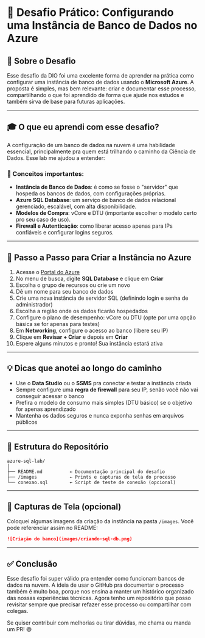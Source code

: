 # 🧪 Desafio Prático: Configurando uma Instância de Banco de Dados no Azure

## 🚀 Sobre o Desafio

Esse desafio da DIO foi uma excelente forma de aprender na prática como configurar uma instância de banco de dados usando o **Microsoft Azure**. A proposta é simples, mas bem relevante: criar e documentar esse processo, compartilhando o que foi aprendido de forma que ajude nos estudos e também sirva de base para futuras aplicações.

---

## 🎓 O que eu aprendi com esse desafio?

A configuração de um banco de dados na nuvem é uma habilidade essencial, principalmente pra quem está trilhando o caminho da Ciência de Dados. Esse lab me ajudou a entender:

### 🧩 Conceitos importantes:

- **Instância de Banco de Dados**: é como se fosse o "servidor" que hospeda os bancos de dados, com configurações próprias.
- **Azure SQL Database**: um serviço de banco de dados relacional gerenciado, escalável, com alta disponibilidade.
- **Modelos de Compra**: vCore e DTU (importante escolher o modelo certo pro seu caso de uso).
- **Firewall e Autenticação**: como liberar acesso apenas para IPs confiáveis e configurar logins seguros.

---

## 🔧 Passo a Passo para Criar a Instância no Azure

1. Acesse o [Portal do Azure](https://portal.azure.com)
2. No menu de busca, digite **SQL Database** e clique em **Criar**
3. Escolha o grupo de recursos ou crie um novo
4. Dê um nome para seu banco de dados
5. Crie uma nova instância de servidor SQL (definindo login e senha de administrador)
6. Escolha a região onde os dados ficarão hospedados
7. Configure o plano de desempenho: vCore ou DTU (opte por uma opção básica se for apenas para testes)
8. Em **Networking**, configure o acesso ao banco (libere seu IP)
9. Clique em **Revisar + Criar** e depois em **Criar**
10. Espere alguns minutos e pronto! Sua instância estará ativa

---

## 💡 Dicas que anotei ao longo do caminho

- Use o **Data Studio** ou o **SSMS** pra conectar e testar a instância criada
- Sempre configure uma **regra de firewall** para seu IP, senão você não vai conseguir acessar o banco
- Prefira o modelo de consumo mais simples (DTU básico) se o objetivo for apenas aprendizado
- Mantenha os dados seguros e nunca exponha senhas em arquivos públicos

---

## 📁 Estrutura do Repositório

```
azure-sql-lab/
│
├── README.md          ← Documentação principal do desafio
├── /images            ← Prints e capturas de tela do processo
└── conexao.sql        ← Script de teste de conexão (opcional)
```

---

## 📸 Capturas de Tela (opcional)

Coloquei algumas imagens da criação da instância na pasta `/images`.
Você pode referenciar assim no README:

```markdown
![Criação do banco](images/criando-sql-db.png)
```

---

## ✅ Conclusão

Esse desafio foi super válido pra entender como funcionam bancos de dados na nuvem. A ideia de usar o GitHub pra documentar o processo também é muito boa, porque nos ensina a manter um histórico organizado das nossas experiências técnicas. Agora tenho um repositório que posso revisitar sempre que precisar refazer esse processo ou compartilhar com colegas.

Se quiser contribuir com melhorias ou tirar dúvidas, me chama ou manda um PR! 😄
